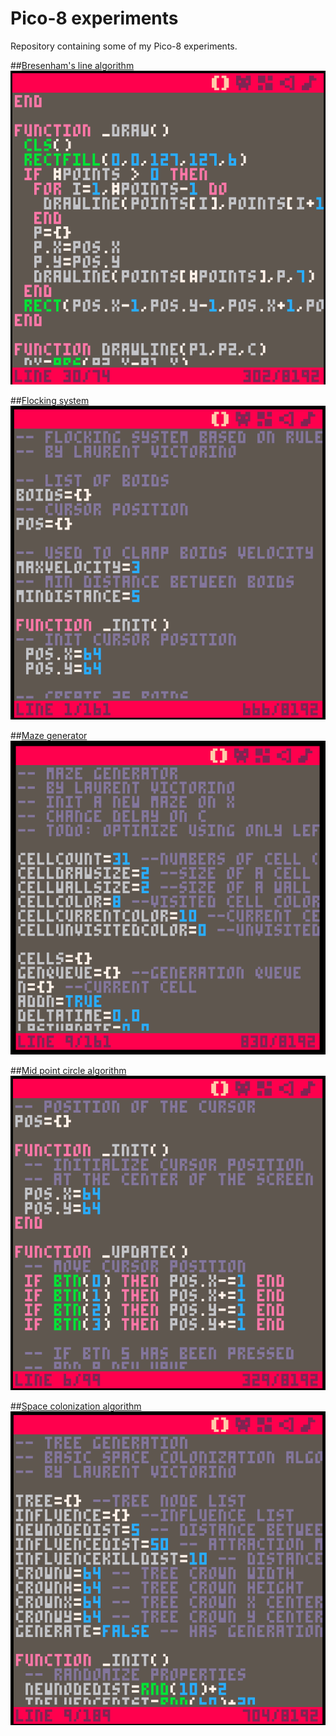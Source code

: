 
# Pico-8 experiments
Repository containing some of my Pico-8 experiments.

##[Bresenham's line algorithm](bresenham.p8)
![Bresenham](imgs/bresenham.gif)

##[Flocking system](flock.p8)
![Flock](imgs/flock.gif)

##[Maze generator](mazegen.p8)
![MazeGen](imgs/mazegen.gif)

##[Mid point circle algorithm](midpointcircle.p8)
![Mid point](imgs/midpointcircle.gif)

##[Space colonization algorithm](treegen.p8)
![Tree gen](imgs/treegen.gif)

